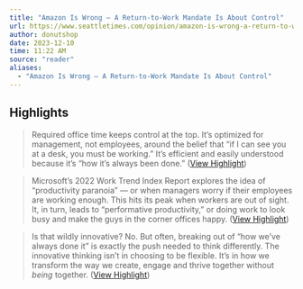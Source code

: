 ```yaml
---
title: "Amazon Is Wrong – A Return-to-Work Mandate Is About Control"
url: https://www.seattletimes.com/opinion/amazon-is-wrong-a-return-to-work-mandate-is-about-control/
author: donutshop
date: 2023-12-10
time: 11:22 AM
source: "reader"
aliases:
  - "Amazon Is Wrong – A Return-to-Work Mandate Is About Control"
---
```

## Highlights
> Required office time keeps control at the top. It’s optimized for management, not employees, around the belief that “if I can see you at a desk, you must be working.” It’s efficient and easily understood because it’s “how it’s always been done.” ([View Highlight](https://read.readwise.io/read/01h9aw5a6jagf194vc4m3rspbg))

> Microsoft’s 2022 Work Trend Index Report explores the idea of “productivity paranoia” — or when managers worry if their employees are working enough. This hits its peak when workers are out of sight. It, in turn, leads to “performative productivity,” or doing work to look busy and make the guys in the corner offices happy. ([View Highlight](https://read.readwise.io/read/01h9aw71jn7w3gcp3skqky3zsj))

> Is that wildly innovative? No. But often, breaking out of “how we’ve always done it” is exactly the push needed to think differently. The innovative thinking isn’t in choosing to be flexible. It’s in how we transform the way we create, engage and thrive together without *being* together. ([View Highlight](https://read.readwise.io/read/01h9aw82kxs000gvnzczev4mgn))

